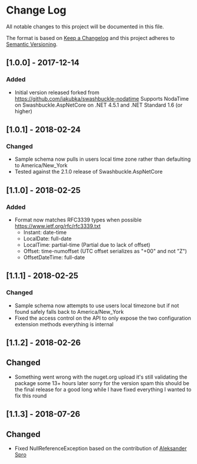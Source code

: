 # Change Log
All notable changes to this project will be documented in this file.

The format is based on [Keep a Changelog](http://keepachangelog.com/)
and this project adheres to [Semantic Versioning](http://semver.org/).

## [1.0.0] - 2017-12-14
### Added
- Initial version released forked from https://github.com/jakubka/swashbuckle-nodatime
	Supports NodaTime on Swashbuckle.AspNetCore on .NET 4.5.1 and .NET Standard 1.6 (or higher)

## [1.0.1] - 2018-02-24
### Changed
- Sample schema now pulls in users local time zone rather than defaulting to America/New_York
- Tested against the 2.1.0 release of Swashbuckle.AspNetCore

## [1.1.0] - 2018-02-25
### Added
- Format now matches RFC3339 types when possible https://www.ietf.org/rfc/rfc3339.txt
  - Instant: date-time
  - LocalDate: full-date
  - LocalTime: partial-time (Partial due to lack of offset)
  - Offset: time-numoffset (UTC offset serializes as "+00" and not "Z")
  - OffsetDateTime: full-date

## [1.1.1] - 2018-02-25 
### Changed
- Sample schema now attempts to use users local timezone but if not found safely falls back to America/New_York
- Fixed the access control on the API to only expose the two configuration extension methods everything is internal

## [1.1.2] - 2018-02-26
## Changed
- Something went wrong with the nuget.org upload it's still validating the package some 13+ hours later sorry for the version spam this should be the final release for a good long while I have fixed everything I wanted to fix this round

## [1.1.3] - 2018-07-26
## Changed
- Fixed NullReferenceException based on the contribution of [Aleksander Spro](https://github.com/projecteon)
